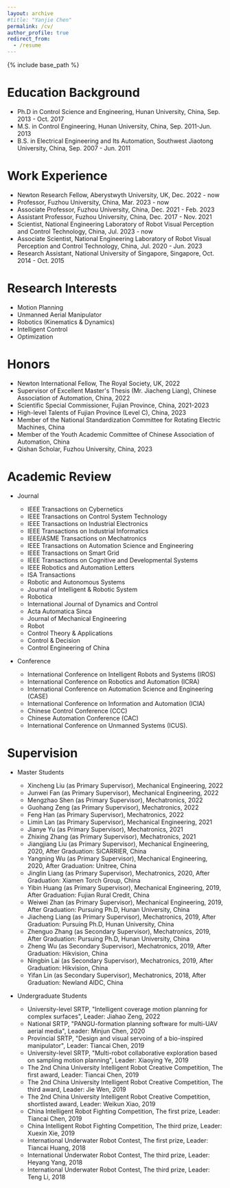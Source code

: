 ```yaml
---
layout: archive
#title: "Yanjie Chen"
permalink: /cv/
author_profile: true
redirect_from:
  - /resume
---
```


{% include base_path %}

Education Background
======
* Ph.D in Control Science and Engineering, Hunan University, China, Sep. 2013 - Oct. 2017
* M.S. in Control Engineering, Hunan University, China, Sep. 2011-Jun. 2013
* B.S. in Electrical Engineering and Its Automation, Southwest Jiaotong University, China, Sep. 2007 - Jun. 2011

Work Experience
======
* Newton Research Fellow, Aberystwyth University, UK, Dec. 2022 - now
* Professor, Fuzhou University, China, Mar. 2023 - now
* Associate Professor, Fuzhou University, China, Dec. 2021 - Feb. 2023
* Assistant Professor, Fuzhou University, China, Dec. 2017 - Nov. 2021
* Scientist, National Engineering Laboratory of Robot Visual Perception and Control Technology, China, Jul. 2023 - now
* Associate Scientist, National Engineering Laboratory of Robot Visual Perception and Control Technology, China, Jul. 2020 - Jun. 2023
* Research Assistant, National University of Singapore, Singapore, Oct. 2014 - Oct. 2015

Research Interests
======
* Motion Planning
* Unmanned Aerial Manipulator
* Robotics (Kinematics & Dynamics)
* Intelligent Control
* Optimization

Honors 
======
* Newton International Fellow, The Royal Society, UK, 2022
* Supervisor of Excellent Master's Thesis (Mr. Jiacheng Liang), Chinese Association of Automation, China, 2022
* Scientific Special Commissioner, Fujian Province, China, 2021-2023
* High-level Talents of Fujian Province (Level C), China, 2023
* Member of the National Standardization Committee for Rotating Electric Machines, China
* Member of the Youth Academic Committee of Chinese Association of Automation, China
* Qishan Scholar, Fuzhou University, China, 2023
  
Academic Review
======
* Journal
  * IEEE Transactions on Cybernetics
  * IEEE Transactions on Control System Technology
  * IEEE Transactions on Industrial Electronics
  * IEEE Transactions on Industrial Informatics
  * IEEE/ASME Transactions on Mechatronics
  * IEEE Transactions on Automation Science and Engineering
  * IEEE Transactions on Smart Grid
  * IEEE Transactions on Cognitive and Developmental Systems
  * IEEE Robotics and Automation Letters
  * ISA Transactions
  * Robotic and Autonomous Systems
  * Journal of Intelligent & Robotic System
  * Robotica
  * International Journal of Dynamics and Control
  * Acta Automatica Sinca
  * Journal of Mechanical Engineering
  * Robot
  * Control Theory & Applications
  * Control & Decision
  * Control Engineering of China

* Conference
  * International Conference on Intelligent Robots and Systems (IROS)
  * International Conference on Robotics and Automation (ICRA)
  * International Conference on Automation Science and Engineering (CASE)
  * International Conference on Information and Automation (ICIA)
  * Chinese Control Conference (CCC)
  * Chinese Automation Conference (CAC)
  * International Conference on Unmanned Systems (ICUS).

Supervision
======
* Master Students
  * Xincheng Liu (as Primary Supervisor), Mechanical Engineering, 2022
  * Junwei Fan (as Primary Supervisor), Mechanical Engineering, 2022
  * Mengzhao Shen (as Primary Supervisor), Mechatronics, 2022
  * Guohang Zeng (as Primary Supervisor), Mechatronics, 2022
  * Feng Han (as Primary Supervisor), Mechatronics, 2022
  * Limin Lan (as Primary Supervisor), Mechanical Engineering, 2021
  * Jianye Yu (as Primary Supervisor), Mechatronics, 2021 
  * Zhixing Zhang (as Primary Supervisor), Mechatronics, 2021 
  * Jiangjiang Liu (as Primary Supervisor), Mechanical Engineering, 2020, After Graduation: SiCARRIER, China 
  * Yangning Wu (as Primary Supervisor), Mechanical Engineering, 2020, After Graduation: Unitree, China
  * Jinglin Liang (as Primary Supervisor), Mechatronics, 2020, After Graduation: Xiamen Torch Group, China
  * Yibin Huang (as Primary Supervisor), Mechanical Engineering, 2019, After Graduation: Fujian Rural Credit, China
  * Weiwei Zhan (as Primary Supervisor), Mechanical Engineering, 2019, After Graduation: Pursuing Ph.D, Hunan University, China
  * Jiacheng Liang (as Primary Supervisor), Mechatronics, 2019, After Graduation: Pursuing Ph.D, Hunan University, China
  * Zhenguo Zhang (as Secondary Supervisor), Mechatronics, 2019, After Graduation: Pursuing Ph.D, Hunan University, China
  * Zheng Wu (as Secondary Supervisor), Mechatronics, 2019, After Graduation: Hikvision, China
  * Ningbin Lai (as Secondary Supervisor), Mechatronics, 2019, After Graduation: Hikvision, China
  * Yifan Lin (as Secondary Supervisor), Mechatronics, 2018, After Graduation: Newland AIDC, China

* Undergraduate Students
  * University-level SRTP, "Intelligent coverage motion planning for complex surfaces", Leader: Jiahao Zeng, 2022
  * National SRTP, "PANGU-formation planning software for multi-UAV aerial media", Leader: Minjun Chen, 2020 
  * Provincial SRTP, "Design and visual servoing of a bio-inspired manipulator", Leader: Tiancai Chen, 2019
  * University-level SRTP, "Multi-robot collaborative exploration based on sampling motion planning", Leader: Xiaoying Ye, 2019
  * The 2nd China University Intelligent Robot Creative Competition, The first award, Leader: Tiancai Chen, 2019  
  * The 2nd China University Intelligent Robot Creative Competition, The third award, Leader: Jie Wen, 2019 
  * The 2nd China University Intelligent Robot Creative Competition, shortlisted award, Leader: Weikun Xiao, 2019 
  * China Intelligent Robot Fighting Competition, The first prize, Leader: Tiancai Chen, 2019
  * China Intelligent Robot Fighting Competition, The third prize, Leader: Xuexin Xie, 2019
  * International Underwater Robot Contest, The first prize, Leader: Tiancai Huang, 2018
  * International Underwater Robot Contest, The third prize, Leader: Heyang Yang, 2018 
  * International Underwater Robot Contest, The third prize, Leader: Teng Li, 2018



